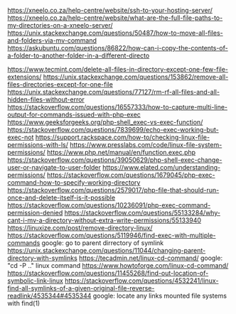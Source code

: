 https://xneelo.co.za/help-centre/website/ssh-to-your-hosting-server/
https://xneelo.co.za/help-centre/website/what-are-the-full-file-paths-to-my-directories-on-a-xneelo-server/
https://unix.stackexchange.com/questions/50487/how-to-move-all-files-and-folders-via-mv-command
https://askubuntu.com/questions/86822/how-can-i-copy-the-contents-of-a-folder-to-another-folder-in-a-different-directo


https://www.tecmint.com/delete-all-files-in-directory-except-one-few-file-extensions/
https://unix.stackexchange.com/questions/153862/remove-all-files-directories-except-for-one-file
https://unix.stackexchange.com/questions/77127/rm-rf-all-files-and-all-hidden-files-without-error
https://stackoverflow.com/questions/16557333/how-to-capture-multi-line-output-for-commands-issued-with-php-exec
https://www.geeksforgeeks.org/php-shell_exec-vs-exec-function/
https://stackoverflow.com/questions/7839699/echo-exec-working-but-exec-not
https://support.rackspace.com/how-to/checking-linux-file-permissions-with-ls/
https://www.presslabs.com/code/linux-file-system-permissions/
https://www.php.net/manual/en/function.exec.php
https://stackoverflow.com/questions/39050629/php-shell-exec-change-user-or-navigate-to-user-folder
https://www.elated.com/understanding-permissions/
https://stackoverflow.com/questions/1679045/php-exec-command-how-to-specify-working-directory
https://stackoverflow.com/questions/2579017/php-file-that-should-run-once-and-delete-itself-is-it-possible
https://stackoverflow.com/questions/10236091/php-exec-command-permission-denied
https://stackoverflow.com/questions/55133284/why-cant-i-mv-a-directory-without-extra-write-permissions/55133940
https://linuxize.com/post/remove-directory-linux/
https://stackoverflow.com/questions/5119946/find-exec-with-multiple-commands
google: go to parent dirrectory of symlink
https://unix.stackexchange.com/questions/11044/changing-parent-directory-with-symlinks
https://tecadmin.net/linux-cd-command/
google: "cd -P .." linux command
https://www.howtoforge.com/linux-cd-command/
https://stackoverflow.com/questions/11455268/find-out-location-of-symbolic-link-linux
https://stackoverflow.com/questions/4532241/linux-find-all-symlinks-of-a-given-original-file-reverse-readlink/4535344#4535344
google: locate any links mounted file systems with find(1)
